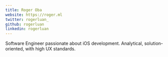 ```yaml
---
title: Roger Oba
website: https://roger.ml
twitter: rogerluan_
github: rogerluan
linkedin: rogerluan
---
```


Software Engineer passionate about iOS development. Analytical, solution-oriented, with high UX standards.
